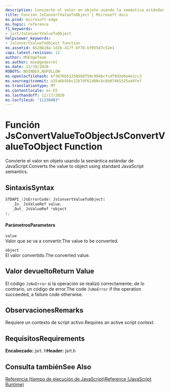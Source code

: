 ```yaml
---
description: Convierte el valor en objeto usando la semántica estándar de JavaScript.
title: Función JsConvertValueToObject | Microsoft docs
ms.prod: microsoft-edge
ms.topic: reference
f1_keywords:
- jsrt/JsConvertValueToObject
helpviewer_keywords:
- JsConvertValueToObject function
ms.assetid: 6528b28a-1d2b-417f-bf78-bf05547c52e1
caps.latest.revision: 12
author: MSEdgeTeam
ms.author: msedgedevrel
ms.date: 11/19/2020
ROBOTS: NOINDEX,NOFOLLOW
ms.openlocfilehash: 6f3676b512585b0750c994bcfcdf9d2e6e4e1cc3
ms.sourcegitcommit: a35a6b5bbc21b7df61d08cbc6b074b5325ad4fef
ms.translationtype: MT
ms.contentlocale: es-ES
ms.lasthandoff: 12/17/2020
ms.locfileid: "11236083"
---
```

# <span data-ttu-id="dd4ef-103">Función JsConvertValueToObject</span><span class="sxs-lookup"><span data-stu-id="dd4ef-103">JsConvertValueToObject Function</span></span>

<span data-ttu-id="dd4ef-104">Convierte el valor en objeto usando la semántica estándar de JavaScript.</span><span class="sxs-lookup"><span data-stu-id="dd4ef-104">Converts the value to object using standard JavaScript semantics.</span></span>  
  
## <span data-ttu-id="dd4ef-105">Sintaxis</span><span class="sxs-lookup"><span data-stu-id="dd4ef-105">Syntax</span></span>  
  
```cpp  
STDAPI_(JsErrorCode) JsConvertValueToObject(  
   _In_ JsValueRef value,  
   _Out_ JsValueRef *object  
);  
```  
  
#### <span data-ttu-id="dd4ef-106">Parámetros</span><span class="sxs-lookup"><span data-stu-id="dd4ef-106">Parameters</span></span>  
 `value`  
 <span data-ttu-id="dd4ef-107">Valor que se va a convertir.</span><span class="sxs-lookup"><span data-stu-id="dd4ef-107">The value to be converted.</span></span>  
  
 `object`  
 <span data-ttu-id="dd4ef-108">El valor convertido.</span><span class="sxs-lookup"><span data-stu-id="dd4ef-108">The converted value.</span></span>  
  
## <span data-ttu-id="dd4ef-109">Valor devuelto</span><span class="sxs-lookup"><span data-stu-id="dd4ef-109">Return Value</span></span>  
 <span data-ttu-id="dd4ef-110">El código `JsNoError` si la operación se realizó correctamente; de lo contrario, un código de error.</span><span class="sxs-lookup"><span data-stu-id="dd4ef-110">The code `JsNoError` if the operation succeeded, a failure code otherwise.</span></span>  
  
## <span data-ttu-id="dd4ef-111">Observaciones</span><span class="sxs-lookup"><span data-stu-id="dd4ef-111">Remarks</span></span>  
 <span data-ttu-id="dd4ef-112">Requiere un contexto de script activo.</span><span class="sxs-lookup"><span data-stu-id="dd4ef-112">Requires an active script context.</span></span>  
  
## <span data-ttu-id="dd4ef-113">Requisitos</span><span class="sxs-lookup"><span data-stu-id="dd4ef-113">Requirements</span></span>  
 <span data-ttu-id="dd4ef-114">**Encabezado:** jsrt. h</span><span class="sxs-lookup"><span data-stu-id="dd4ef-114">**Header:** jsrt.h</span></span>  
  
## <span data-ttu-id="dd4ef-115">Consulta también</span><span class="sxs-lookup"><span data-stu-id="dd4ef-115">See Also</span></span>  
 [<span data-ttu-id="dd4ef-116">Referencia (tiempo de ejecución de JavaScript)</span><span class="sxs-lookup"><span data-stu-id="dd4ef-116">Reference (JavaScript Runtime)</span></span>](../chakra-hosting/reference-javascript-runtime.md)
